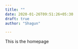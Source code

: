 ```yaml
---
title: ""
date: 2020-01-26T09:51:26+05:30
draft: true
author: "Shagun"

---
```


This is the homepage